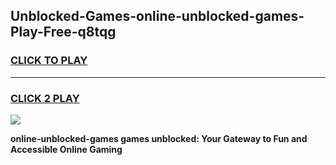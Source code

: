 
## Unblocked-Games-online-unblocked-games-Play-Free-q8tqg
<h3>
<a href="https://premium76.site?title=online-unblocked-games&ref=15A">CLICK TO PLAY</a></h3>
<hr>

<h3>
<a href="https://premium76.site?title=online-unblocked-games&ref=15A">CLICK 2 PLAY</a>
  
</h3>

<a href="https://premium76.site?title=online-unblocked-games&ref=15A"><img src="https://clearcache.store/games.png"></a>


**online-unblocked-games games unblocked: Your Gateway to Fun and Accessible Online Gaming**
